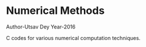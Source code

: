 # Numerical Methods
Author-Utsav Dey 
Year-2016

C codes for various numerical computation techniques. 

